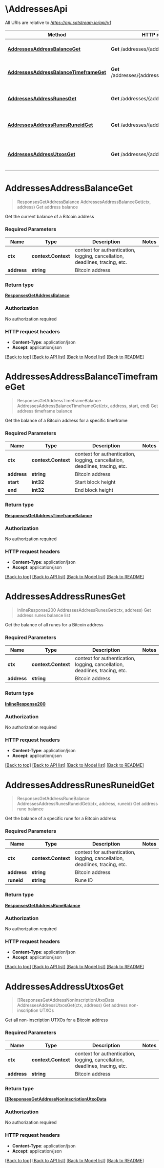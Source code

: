 # \AddressesApi

All URIs are relative to *https://api.satstream.io/api/v1*

Method | HTTP request | Description
------------- | ------------- | -------------
[**AddressesAddressBalanceGet**](AddressesApi.md#AddressesAddressBalanceGet) | **Get** /addresses/{address}/balance | Get address balance
[**AddressesAddressBalanceTimeframeGet**](AddressesApi.md#AddressesAddressBalanceTimeframeGet) | **Get** /addresses/{address}/balance/timeframe | Get address timeframe balance
[**AddressesAddressRunesGet**](AddressesApi.md#AddressesAddressRunesGet) | **Get** /addresses/{address}/runes | Get address runes balance list
[**AddressesAddressRunesRuneidGet**](AddressesApi.md#AddressesAddressRunesRuneidGet) | **Get** /addresses/{address}/runes/{runeid} | Get address rune balance
[**AddressesAddressUtxosGet**](AddressesApi.md#AddressesAddressUtxosGet) | **Get** /addresses/{address}/utxos | Get address non-inscription UTXOs


# **AddressesAddressBalanceGet**
> ResponsesGetAddressBalance AddressesAddressBalanceGet(ctx, address)
Get address balance

Get the current balance of a Bitcoin address

### Required Parameters

Name | Type | Description  | Notes
------------- | ------------- | ------------- | -------------
 **ctx** | **context.Context** | context for authentication, logging, cancellation, deadlines, tracing, etc.
  **address** | **string**| Bitcoin address | 

### Return type

[**ResponsesGetAddressBalance**](responses.GetAddressBalance.md)

### Authorization

No authorization required

### HTTP request headers

 - **Content-Type**: application/json
 - **Accept**: application/json

[[Back to top]](#) [[Back to API list]](../README.md#documentation-for-api-endpoints) [[Back to Model list]](../README.md#documentation-for-models) [[Back to README]](../README.md)

# **AddressesAddressBalanceTimeframeGet**
> ResponsesGetAddressTimeframeBalance AddressesAddressBalanceTimeframeGet(ctx, address, start, end)
Get address timeframe balance

Get the balance of a Bitcoin address for a specific timeframe

### Required Parameters

Name | Type | Description  | Notes
------------- | ------------- | ------------- | -------------
 **ctx** | **context.Context** | context for authentication, logging, cancellation, deadlines, tracing, etc.
  **address** | **string**| Bitcoin address | 
  **start** | **int32**| Start block height | 
  **end** | **int32**| End block height | 

### Return type

[**ResponsesGetAddressTimeframeBalance**](responses.GetAddressTimeframeBalance.md)

### Authorization

No authorization required

### HTTP request headers

 - **Content-Type**: application/json
 - **Accept**: application/json

[[Back to top]](#) [[Back to API list]](../README.md#documentation-for-api-endpoints) [[Back to Model list]](../README.md#documentation-for-models) [[Back to README]](../README.md)

# **AddressesAddressRunesGet**
> InlineResponse200 AddressesAddressRunesGet(ctx, address)
Get address runes balance list

Get the balance of all runes for a Bitcoin address

### Required Parameters

Name | Type | Description  | Notes
------------- | ------------- | ------------- | -------------
 **ctx** | **context.Context** | context for authentication, logging, cancellation, deadlines, tracing, etc.
  **address** | **string**| Bitcoin address | 

### Return type

[**InlineResponse200**](inline_response_200.md)

### Authorization

No authorization required

### HTTP request headers

 - **Content-Type**: application/json
 - **Accept**: application/json

[[Back to top]](#) [[Back to API list]](../README.md#documentation-for-api-endpoints) [[Back to Model list]](../README.md#documentation-for-models) [[Back to README]](../README.md)

# **AddressesAddressRunesRuneidGet**
> ResponsesGetAddressRuneBalance AddressesAddressRunesRuneidGet(ctx, address, runeid)
Get address rune balance

Get the balance of a specific rune for a Bitcoin address

### Required Parameters

Name | Type | Description  | Notes
------------- | ------------- | ------------- | -------------
 **ctx** | **context.Context** | context for authentication, logging, cancellation, deadlines, tracing, etc.
  **address** | **string**| Bitcoin address | 
  **runeid** | **string**| Rune ID | 

### Return type

[**ResponsesGetAddressRuneBalance**](responses.GetAddressRuneBalance.md)

### Authorization

No authorization required

### HTTP request headers

 - **Content-Type**: application/json
 - **Accept**: application/json

[[Back to top]](#) [[Back to API list]](../README.md#documentation-for-api-endpoints) [[Back to Model list]](../README.md#documentation-for-models) [[Back to README]](../README.md)

# **AddressesAddressUtxosGet**
> []ResponsesGetAddressNonInscriptionUtxoData AddressesAddressUtxosGet(ctx, address)
Get address non-inscription UTXOs

Get all non-inscription UTXOs for a Bitcoin address

### Required Parameters

Name | Type | Description  | Notes
------------- | ------------- | ------------- | -------------
 **ctx** | **context.Context** | context for authentication, logging, cancellation, deadlines, tracing, etc.
  **address** | **string**| Bitcoin address | 

### Return type

[**[]ResponsesGetAddressNonInscriptionUtxoData**](responses.GetAddressNonInscriptionUTXOData.md)

### Authorization

No authorization required

### HTTP request headers

 - **Content-Type**: application/json
 - **Accept**: application/json

[[Back to top]](#) [[Back to API list]](../README.md#documentation-for-api-endpoints) [[Back to Model list]](../README.md#documentation-for-models) [[Back to README]](../README.md)

